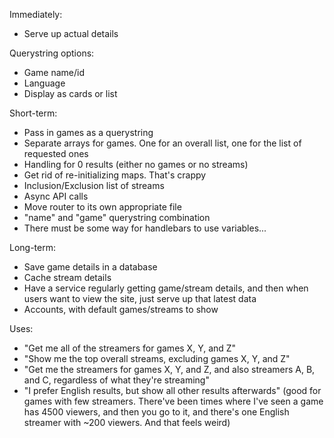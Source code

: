 Immediately:
* Serve up actual details

Querystring options:
* Game name/id
* Language
* Display as cards or list

Short-term:
* Pass in games as a querystring
* Separate arrays for games. One for an overall list, one for the list of requested ones
* Handling for 0 results (either no games or no streams)
* Get rid of re-initializing maps. That's crappy
* Inclusion/Exclusion list of streams
* Async API calls
* Move router to its own appropriate file
* "name" and "game" querystring combination
* There must be some way for handlebars to use variables...

Long-term:
* Save game details in a database
* Cache stream details
* Have a service regularly getting game/stream details, and then when users want to view the site, just serve up that latest data
* Accounts, with default games/streams to show

Uses:
* "Get me all of the streamers for games X, Y, and Z"
* "Show me the top overall streams, excluding games X, Y, and Z"
* "Get me the streamers for games X, Y, and Z, and also streamers A, B, and C, regardless of what they're streaming"
* "I prefer English results, but show all other results afterwards" (good for games with few streamers. There've been times where I've seen a game has 4500 viewers, and then you go to it, and there's one English streamer with ~200 viewers. And that feels weird)